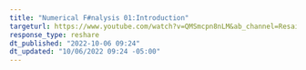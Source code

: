```yaml
---
title: "Numerical F#nalysis 01:Introduction"
targeturl: https://www.youtube.com/watch?v=QMSmcpn8nLM&ab_channel=ResairchiaVideos 
response_type: reshare
dt_published: "2022-10-06 09:24"
dt_updated: "10/06/2022 09:24 -05:00"
---
```

